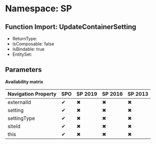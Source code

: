 # Namespace: SP

## Function Import: UpdateContainerSetting

- ReturnType: 
- IsComposable: false
- IsBindable: true
- EntitySet: 

## Parameters

**Availability matrix**

Navigation Property | SPO | SP 2019 | SP 2016 | SP 2013
----------|-----|---------|---------|--------
externalId | ✔ | ✖ | ✖ | ✖
setting | ✔ | ✖ | ✖ | ✖
settingType | ✔ | ✖ | ✖ | ✖
siteId | ✔ | ✖ | ✖ | ✖
this | ✔ | ✖ | ✖ | ✖

